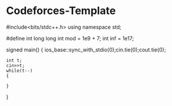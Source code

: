 # Codeforces-Template

#include<bits/stdc++.h>
using namespace std;
 
#define int long long
int mod = 1e9 + 7;
int inf = 1e17;
 
signed main()
{
	ios_base::sync_with_stdio(0);cin.tie(0);cout.tie(0);
	
	int t;
	cin>>t;
	while(t--)
	{
		
	}	
 
}
